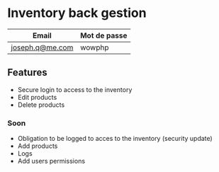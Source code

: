 # Inventory back gestion

| Email | Mot de passe |
| --- | --- |
| joseph.q@me.com | wowphp |


## Features
+   Secure login to access to the inventory
+   Edit products
+   Delete products

### Soon

+   Obligation to be logged to acces to the inventory (security update)
+   Add products
+   Logs
+   Add users permissions 
